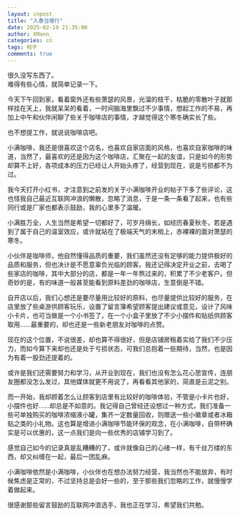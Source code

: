 ```yaml
---
layout: cnpost
title: "入春当慢行"
date: 2025-02-19 21:35:00
author: XMann_
categories: cn
tags: 帖子
comments: true
---
```


很久没写东西了。<br>
难得有些心情，就简单记录一下。

今天下午回到家，看着窗外还有些萧瑟的风景，光溜的枝干，枯脆的零散叶子就那样挂在天上，我就呆呆的看着，一时间脑海里飘过不少事情，想起工作的不易，再加上中午和伙伴闲聊了些关于咖啡店的事情，才越觉得这个寒冬确实长了些。

也不想提工作，就说说咖啡店吧。

小满咖啡，我还是很喜欢这个店名，也喜欢自家店面的风格，也喜欢自家咖啡的味道，当然了，最喜欢的还是因为这个咖啡店，汇聚在一起的友谊，只是如今的形势却算不上好，各项成本的压力已经让人开始头疼了，经营到现在，说是亏损都不为过。

我今天打开小红书，才注意到之前发的关于小满咖啡开业的帖子下多了些评论，这也怪我自己最近互联网冲浪的懒散，忽略了消息，于是一条一条看了起来，也有些同行或是厂家也都表示鼓励，我的心里多了温暖。

小满胜万全，人生当然是希望一切都好了，可岁月绵长，如经历春夏秋冬，若是遇到了属于自己的温室效应，或许就站在了极端天气的末梢上，赤裸裸的面对萧瑟的寒冬。

小伙伴是咖啡师，他自然懂得品质的重要，我们虽然还没有足够的能力提供极好的品质和服务，但也决计是不愿意辜负光临的顾客。我还记得决定开业之前，去喝了些家店的咖啡，其中大部分的店，都是一年一年熬过来的，积累了不少老客户。但奇妙的是，有的味道一般甚至能看到原料差劲的咖啡店，生意倒是不错。

自开店以后，我们心想还是要尽量用比较好的原料，也尽量提供比较好的服务，在店里放了些桌游供顾客玩乐，设置了留言簿希望顾客提出建议或意见，设计了风味小卡片，也可当做是一个小书签了，在一个小盒子里放了不少小摆件和贴纸供顾客取用……最重要的，却也还是一些新老朋友对咖啡的点赞。

现在的这个位置，不说很差，却也算不得很好，但是店铺房租着实给了我们不少压力，而如今算下来却也还是处于亏损状态，可我们总抱着一些期待，当然，也是因为有着一股劲还提着的。

或许是我们还需要努力和学习，从开业到现在，我们也没有怎么花心思宣传，连朋友圈都没怎么发过，其他媒体就更不用说了，再看看其他家的，简直是云泥之别。

而一开始，我却顾着怎么让顾客到店里有比较好的咖啡体验，不管是小卡片也好，小摆件也好……却总是不如意的。我记得自己曾经还设想过一种方式，我们准备一些可单独购买的咖啡浓缩液小罐，集齐一定数量回收，则赠送一些小徽章或者冰箱贴之类的小礼物。这也算是增进小满咖啡节能环保的观念，在小满咖啡，自带杯确实是可以优惠的，这一点我们是向一些优秀的店铺学习到了。

感觉自己如今的记录真是乱糟糟的了，或许就像自己的心绪一样，有千丝万缕的东西，却又纠缠在一起，最后一团乱麻。

小满咖啡依然是小满咖啡，小伙伴也在想办法努力经营，我当然也不能放弃，有时候焦虑是正常的，不过坚持总是会好一些的，至于那些我们忽略的工作，就慢慢学着做起来。

很感谢那些留言鼓励的互联网冲浪选手，我也正在学习，希望我们共勉。